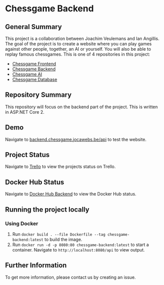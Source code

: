 # Chessgame Backend

## General Summary

This project is a collaboration between Joachim Veulemans and Ian Angillis. The goal of the project is to create a website where you can play games against other people, together, an AI or yourself. You will also be able to replay famous chessgames. This is one of 4 repositories in this project:

- [Chessgame Frontend](https://github.com/JoachimVeulemans/chessgame-frontend)
- [Chessgame Backend](https://github.com/JoachimVeulemans/chessgame-backend)
- [Chessgame AI](https://github.com/JoachimVeulemans/chessgame-ai)
- [Chessgame Database](https://github.com/JoachimVeulemans/chessgame-database)

## Repository Summary

This repository will focus on the backend part of the project. This is written in ASP.NET Core 2.

## Demo

Navigate to [backend.chessgame.jocawebs.be/api](https://backend.chessgame.jocawebs.be/api) to test the website.

## Project Status

Navigate to [Trello](https://trello.com/b/k8dXRchw/chessproject) to view the projects status on Trello.

## Docker Hub Status

Navigate to [Docker Hub Backend](https://hub.docker.com/r/joachimveulemans/chessgame-backend) to view the Docker Hub status.

## Running the project locally

### Using Docker

1. Run `docker build . --file Dockerfile --tag chessgame-backend:latest` to build the image.
2. Run `docker run -d -p 8080:80 chessgame-backend:latest` to start a container. Navigate to `http://localhost:8080/api` to view output.

## Further Information

To get more information, please contact us by creating an issue.